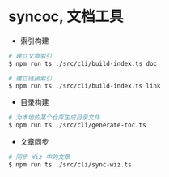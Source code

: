 # syncoc, 文档工具

- 索引构建

```sh
# 建立文章索引
$ npm run ts ./src/cli/build-index.ts doc

# 建立链接索引
$ npm run ts ./src/cli/build-index.ts link
```

- 目录构建

```sh
# 为本地的某个仓库生成目录文件
$ npm run ts ./src/cli/generate-toc.ts
```

- 文章同步

```sh
# 同步 Wiz 中的文章
$ npm run ts ./src/cli/sync-wiz.ts
```
